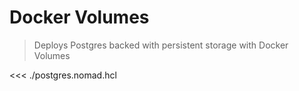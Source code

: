 # Docker Volumes

> Deploys Postgres backed with persistent storage with Docker Volumes

<<< ./postgres.nomad.hcl
